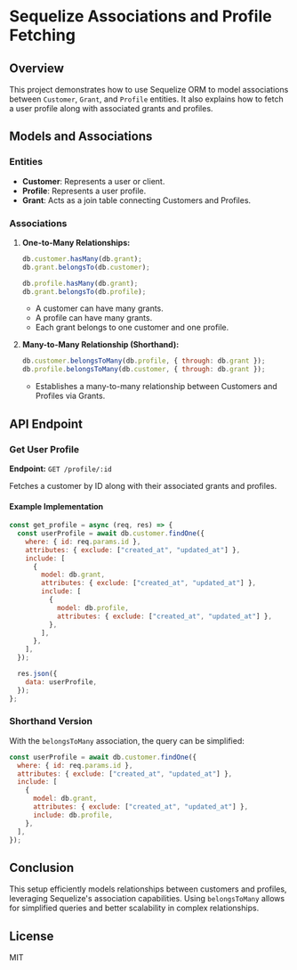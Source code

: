 # Sequelize Associations and Profile Fetching

## Overview
This project demonstrates how to use Sequelize ORM to model associations between `Customer`, `Grant`, and `Profile` entities. It also explains how to fetch a user profile along with associated grants and profiles.

## Models and Associations

### Entities
- **Customer**: Represents a user or client.
- **Profile**: Represents a user profile.
- **Grant**: Acts as a join table connecting Customers and Profiles.

### Associations

1. **One-to-Many Relationships:**
   ```javascript
   db.customer.hasMany(db.grant);
   db.grant.belongsTo(db.customer);

   db.profile.hasMany(db.grant);
   db.grant.belongsTo(db.profile);
   ```
   - A customer can have many grants.
   - A profile can have many grants.
   - Each grant belongs to one customer and one profile.

2. **Many-to-Many Relationship (Shorthand):**
   ```javascript
   db.customer.belongsToMany(db.profile, { through: db.grant });
   db.profile.belongsToMany(db.customer, { through: db.grant });
   ```
   - Establishes a many-to-many relationship between Customers and Profiles via Grants.

## API Endpoint

### Get User Profile
**Endpoint:** `GET /profile/:id`

Fetches a customer by ID along with their associated grants and profiles.

#### Example Implementation
```javascript
const get_profile = async (req, res) => {
  const userProfile = await db.customer.findOne({
    where: { id: req.params.id },
    attributes: { exclude: ["created_at", "updated_at"] },
    include: [
      {
        model: db.grant,
        attributes: { exclude: ["created_at", "updated_at"] },
        include: [
          {
            model: db.profile,
            attributes: { exclude: ["created_at", "updated_at"] },
          },
        ],
      },
    ],
  });

  res.json({
    data: userProfile,
  });
};
```

### Shorthand Version
With the `belongsToMany` association, the query can be simplified:

```javascript
const userProfile = await db.customer.findOne({
  where: { id: req.params.id },
  attributes: { exclude: ["created_at", "updated_at"] },
  include: [
    {
      model: db.grant,
      attributes: { exclude: ["created_at", "updated_at"] },
      include: db.profile,
    },
  ],
});
```

## Conclusion
This setup efficiently models relationships between customers and profiles, leveraging Sequelize's association capabilities. Using `belongsToMany` allows for simplified queries and better scalability in complex relationships.

## License
MIT


